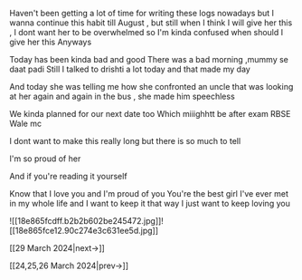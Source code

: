 
Haven't been getting a lot of time for writing these logs nowadays but I wanna continue this habit till August , but still when I think I will give her this , I dont want her to be overwhelmed so I'm kinda confused when should I give her this 
Anyways

Today has been kinda bad and good
There was a bad morning ,mummy se daat padi 
Still I talked to drishti a lot today and that made my day

And today she was telling me how she confronted an uncle that was looking at her again and again in the bus , she made him speechless

We kinda planned for our next date too 
Which miiighhtt be after exam 
RBSE Wale mc 

I dont want to make this really long but there is so much to tell 

I'm so proud of her

And if you're reading it yourself 

Know that
I love you and I'm proud of you
You're the best girl I've ever met in my whole life and I want to keep it that way
I just want to keep loving you

![[18e865fcdff.b2b2b602be245472.jpg]]![[18e865fce12.90c274e3c631ee5d.jpg]]

[[29 March 2024|next->]]

[[24,25,26 March 2024|prev->]]